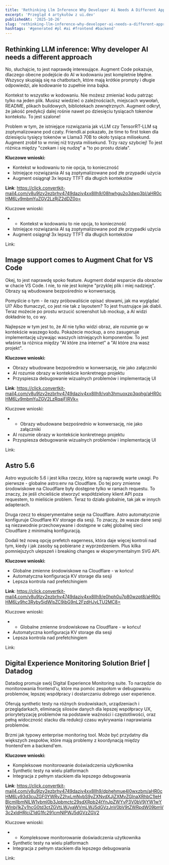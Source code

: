 ```yaml
---
title: 'Rethinking Llm Inference Why Developer Ai Needs A Different Approach Image Support Comes To Augment Chat For Vs Code Astro 56'
excerpt: 'Przegląd 4 artykułów z ui.dev'
publishedAt: '2025-10-26'
slug: 'rethinking-llm-inference-why-developer-ai-needs-a-different-approach-image-support-comes-to-augment-chat-for-vs-code-astro-56'
hashtags: '#generated #pl #ai #frontend #backend'
---
```


## Rethinking LLM inference: Why developer AI needs a different approach

No, słuchajcie, to jest naprawdę interesujące. Augment Code pokazuje, dlaczego obecne podejście do AI w kodowaniu jest kompletnie błędne. Wszyscy skupiają się na chatbotach, które mają krótkie prompty i długie odpowiedzi, ale kodowanie to zupełnie inna bajka.

Kontekst to wszystko w kodowaniu. Nie możesz zmieniać kodu patrząc tylko na jeden plik. Musisz wiedzieć o zależnościach, miejscach wywołań, README, plikach buildowych, bibliotekach zewnętrznych. Augment odkrył, że jakość predykcji dalej rośnie nawet po dziesięciu tysiącach tokenów kontekstu. To jest szalone!

Problem w tym, że istniejące rozwiązania jak vLLM czy TensorRT-LLM są zoptymalizowane pod czaty. Friendli.ai pokazało, że time to first token dla dziesięciu tysięcy tokenów w Llama3 70B to około tysiąca milisekund. Augment zrobił to w mniej niż trzysta milisekund. Trzy razy szybciej! To jest różnica między "czekam i się nudzę" a "to po prostu działa".

**Kluczowe wnioski:**
- Kontekst w kodowaniu to nie opcja, to konieczność
- Istniejące rozwiązania AI są zoptymalizowane pod złe przypadki użycia
- Augment osiągnął 3x lepszy TTFT dla długich kontekstów

**Link**: https://click.convertkit-mail4.com/v8u9lzv2ezbrhv4749daziv4xx8llh9/08hwhgu2o3dwp3bl/aHR0cHM6Ly9mbmYuZGV2LzRjZ2dDZ0o=

Kluczowe wnioski:
- - Kontekst w kodowaniu to nie opcja, to konieczność
- Istniejące rozwiązania AI są zoptymalizowane pod złe przypadki użycia
- Augment osiągnął 3x lepszy TTFT dla długich kontekstów

Link: 

## Image support comes to Augment Chat for VS Code

Okej, to jest naprawdę spoko feature. Augment dodał wsparcie dla obrazów w chacie VS Code. I nie, to nie jest kolejne "przyklej plik i miej nadzieję". Obrazy są wbudowane bezpośrednio w konwersację.

Pomyślcie o tym - ile razy próbowaliście opisać słowami, jak ma wyglądać UI? Albo tłumaczyć, co jest nie tak z layoutem? To jest frustrujące jak diabli. Teraz możecie po prostu wrzucić screenshot lub mockup, a AI widzi dokładnie to, co wy.

Najlepsze w tym jest to, że AI nie tylko widzi obraz, ale rozumie go w kontekście waszego kodu. Pokażecie mockup, a ono zasugeruje implementację używając waszych istniejących komponentów. To jest właśnie ta różnica między "AI które zna internet" a "AI które zna wasz projekt".

**Kluczowe wnioski:**
- Obrazy wbudowane bezpośrednio w konwersację, nie jako załączniki
- AI rozumie obrazy w kontekście konkretnego projektu
- Przyspiesza debugowanie wizualnych problemów i implementację UI

**Link**: https://click.convertkit-mail4.com/v8u9lzv2ezbrhv4749daziv4xx8llh9/vqh3hmuoxzp3qqhg/aHR0cHM6Ly9mbmYuZGV2LzRqajFIRVk=

Kluczowe wnioski:
- - Obrazy wbudowane bezpośrednio w konwersację, nie jako załączniki
- AI rozumie obrazy w kontekście konkretnego projektu
- Przyspiesza debugowanie wizualnych problemów i implementację UI

Link: 

## Astro 5.6

Astro wypuściło 5.6 i jest kilka rzeczy, które są naprawdę warte uwagi. Po pierwsze - globalne astro:env na Cloudflare. Do tej pory zmienne środowiskowe na Cloudflare były dostępne tylko w ramach requestu. To znaczy, że jeśli chcieliście stworzyć współdzielony klient API poza requestem, to mieliście problem. Teraz to działa globalnie, tak jak w innych adapterach.

Druga rzecz to eksperymentalne sesje na Cloudflare. Astro automatycznie konfiguruje Cloudflare KV storage dla sesji. To znaczy, że wasze dane sesji są niezawodnie przechowywane i dostępne w całej globalnej sieci Cloudflare z minimalną konfiguracją.

Dodali też nową opcję prefetch eagerness, która daje więcej kontroli nad tym, kiedy i jak zasoby są pobierane z wyprzedzeniem. Plus kilka pomniejszych ulepszeń i breaking changes w eksperymentalnym SVG API.

**Kluczowe wnioski:**
- Globalne zmienne środowiskowe na Cloudflare - w końcu!
- Automatyczna konfiguracja KV storage dla sesji
- Lepsza kontrola nad prefetchingiem

**Link**: https://click.convertkit-mail4.com/v8u9lzv2ezbrhv4749daziv4xx8llh9/e0hph0u7p80wzpt8/aHR0cHM6Ly9hc3Ryby5idWlsZC9ibG9nL2FzdHJvLTU2MC8=

Kluczowe wnioski:
- - Globalne zmienne środowiskowe na Cloudflare - w końcu!
- Automatyczna konfiguracja KV storage dla sesji
- Lepsza kontrola nad prefetchingiem

Link: 

## Digital Experience Monitoring Solution Brief | Datadog

Datadog promuje swój Digital Experience Monitoring suite. To narzędzie do monitorowania frontend'u, które ma pomóc zespołom w debugowaniu problemów, lepszej współpracy i dostarczaniu dobrego user experience.

Oferują synthetic testy na różnych środowiskach, urządzeniach i przeglądarkach, eliminację silosów danych dla lepszej współpracy UX, priorytetyzację problemów na podstawie ważności i częstotliwości, oraz pełną widoczność stacku dla redukcji czasu wykrywania i naprawiania problemów.

Brzmi jak typowy enterprise monitoring tool. Może być przydatny dla większych zespołów, które mają problemy z koordynacją między frontend'em a backend'em.

**Kluczowe wnioski:**
- Kompleksowe monitorowanie doświadczenia użytkownika
- Synthetic testy na wielu platformach
- Integracja z pełnym stackiem dla lepszego debugowania

**Link**: https://click.convertkit-mail4.com/v8u9lzv2ezbrhv4749daziv4xx8llh9/dphehmue4l0wxzbm/aHR0cHM6Ly93d3cuZGF0YWRvZ2hxLmNvbS9yZXNvdXJjZXMvZGlnaXRhbC1leHBlcmllbmNlLW1vbml0b3Jpbmctc29sdXRpb24tYnJpZWYvP3V0bV9jYW1wYWlnbj1kZy1hcG0td3ctZGVtLWJyaWVmLWJ5dGVzJnV0bV9tZWRpdW09bmV3c2xldHRlciZ1dG1fc291cmNlPWJ5dGVzZGV2

Kluczowe wnioski:
- - Kompleksowe monitorowanie doświadczenia użytkownika
- Synthetic testy na wielu platformach
- Integracja z pełnym stackiem dla lepszego debugowania

Link: